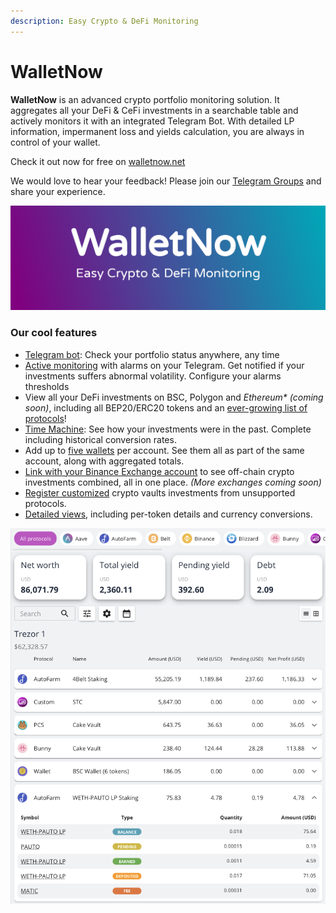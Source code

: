 ```yaml
---
description: Easy Crypto & DeFi Monitoring
---
```


# WalletNow

**WalletNow** is an advanced crypto portfolio monitoring solution. It aggregates all your DeFi & CeFi investments in a searchable table and actively monitors it with an integrated Telegram Bot. With detailed LP information, impermanent loss and yields calculation, you are always in control of your wallet.

Check it out now for free on [walletnow.net](https://walletnow.net)

We would love to hear your feedback! Please join our [Telegram Groups](stay-tuned.md) and share your experience.

![](.gitbook/assets/banner_twitter.png)

### Our cool features

* [Telegram bot](features/telegram-bot.md): Check your portfolio status anywhere, any time
* [Active monitoring](features/active-monitoring.md) with alarms on your Telegram. Get notified if your investments suffers abnormal volatility. Configure your alarms thresholds
* View all your DeFi investments on BSC, Polygon and _Ethereum\* \(coming soon\)_, including all BEP20/ERC20 tokens and an [ever-growing list of protocols](supported-sources.md)!
* [Time Machine](features/time-machine.md): See how your investments were in the past. Complete including historical conversion rates.
* Add up to [five wallets](features/multiple-wallets.md) per account. See them all as part of the same account, along with aggregated totals.
* [Link with your Binance Exchange account](features/binance-exchange-integration.md) to see off-chain crypto investments combined, all in one place. _\(More exchanges coming soon\)_
* [Register customized](features/custom-vaults.md) crypto vaults investments from unsupported protocols.
* [Detailed views](features/detailed-token-data.md), including per-token details and currency conversions.

![WalletNow main screen](.gitbook/assets/image%20%2840%29.png)



